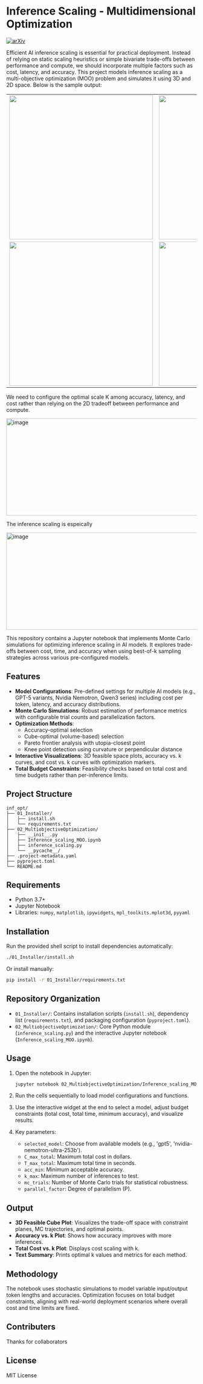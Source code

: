 # Inference Scaling - Multidimensional Optimization
[![arXiv](https://img.shields.io/badge/arXiv-2501.18905-b31b1b.svg)](https://arxiv.org/abs/2510.18905)


Efficient AI inference scaling is essential for practical deployment. Instead of relying on static scaling heuristics or simple bivariate trade-offs between performance and compute, we should incorporate multiple factors such as cost, latency, and accuracy. This project models inference scaling as a multi-objective optimization (MOO) problem and simulates it using 3D and 2D space. Below is the sample output:

<table>
  <tr>
    <td><img src="https://github.com/user-attachments/assets/8ee334c9-7aaa-45a7-96c4-d2f7b65e6802" width="380" /></td>
    <td><img src="https://github.com/user-attachments/assets/3818d179-ab64-4826-824d-91e0072f42f3" width="380" /></td>
    <td><img src="https://github.com/user-attachments/assets/43e62b53-ed3c-4040-a1e6-3cab029e2791" width="380" /></td>
  </tr>
  <tr>
    <td><img src="https://github.com/user-attachments/assets/ead77660-e598-44ff-ad0d-ce84831a4f2c" width="380" /></td>
    <td><img src="https://github.com/user-attachments/assets/19464d87-8fe9-4f9f-9a6c-183f8de6c27b" width="380" /></td>
    <td><img src="https://github.com/user-attachments/assets/54ca3352-e262-479d-89ea-1e57db0b59a1" width="380" /></td>
  </tr>
</table>


We need to configure the optimal scale K among accuracy, latency, and cost rather than relying on the 2D tradeoff between performance and compute.

<img width="512" height="256" alt="image" src="https://github.com/user-attachments/assets/86edd5cf-b41c-44e3-82f9-8a6bc3d74c08" />

The inference scaling is espeically

<img width="512" height="256" alt="image" src="https://github.com/user-attachments/assets/b5c96341-0b91-4a78-8fc6-11bf1ff5590e" />




This repository contains a Jupyter notebook that implements Monte Carlo simulations for optimizing inference scaling in AI models. It explores trade-offs between cost, time, and accuracy when using best-of-k sampling strategies across various pre-configured models.

## Features

- **Model Configurations**: Pre-defined settings for multiple AI models (e.g., GPT-5 variants, Nvidia Nemotron, Qwen3 series) including cost per token, latency, and accuracy distributions.
- **Monte Carlo Simulations**: Robust estimation of performance metrics with configurable trial counts and parallelization factors.
- **Optimization Methods**:
  - Accuracy-optimal selection
  - Cube-optimal (volume-based) selection
  - Pareto frontier analysis with utopia-closest point
  - Knee point detection using curvature or perpendicular distance
- **Interactive Visualizations**: 3D feasible space plots, accuracy vs. k curves, and cost vs. k curves with optimization markers.
- **Total Budget Constraints**: Feasibility checks based on total cost and time budgets rather than per-inference limits.

## Project Structure

```
inf_opt/
├── 01_Installer/
│   ├── install.sh
│   └── requirements.txt
├── 02_MultiobjectiveOptimization/
│   ├── __init__.py
│   ├── Inference_scaling_MOO.ipynb
│   ├── inference_scaling.py
│   └── __pycache__/
├── .project-metadata.yaml
├── pyproject.toml
└── README.md
```

## Requirements

- Python 3.7+
- Jupyter Notebook
- Libraries: `numpy`, `matplotlib`, `ipywidgets`, `mpl_toolkits.mplot3d`, `pyyaml`

## Installation

Run the provided shell script to install dependencies automatically:

```bash
./01_Installer/install.sh
```

Or install manually:
```bash
pip install -r 01_Installer/requirements.txt
```

## Repository Organization

- `01_Installer/`: Contains installation scripts (`install.sh`), dependency list (`requirements.txt`), and packaging configuration (`pyproject.toml`).
- `02_MultiobjectiveOptimization/`: Core Python module (`inference_scaling.py`) and the interactive Jupyter notebook (`Inference_scaling_MOO.ipynb`).

## Usage

1. Open the notebook in Jupyter:
   ```bash
   jupyter notebook 02_MultiobjectiveOptimization/Inference_scaling_MOO.ipynb
   ```

2. Run the cells sequentially to load model configurations and functions.

3. Use the interactive widget at the end to select a model, adjust budget constraints (total cost, total time, minimum accuracy), and visualize results.

4. Key parameters:
   - `selected_model`: Choose from available models (e.g., 'gpt5', 'nvidia-nemotron-ultra-253b').
   - `C_max_total`: Maximum total cost in dollars.
   - `T_max_total`: Maximum total time in seconds.
   - `acc_min`: Minimum acceptable accuracy.
   - `k_max`: Maximum number of inferences to test.
   - `mc_trials`: Number of Monte Carlo trials for statistical robustness.
   - `parallel_factor`: Degree of parallelism (P).

## Output

- **3D Feasible Cube Plot**: Visualizes the trade-off space with constraint planes, MC trajectories, and optimal points.
- **Accuracy vs. k Plot**: Shows how accuracy improves with more inferences.
- **Total Cost vs. k Plot**: Displays cost scaling with k.
- **Text Summary**: Prints optimal k values and metrics for each method.

## Methodology

The notebook uses stochastic simulations to model variable input/output token lengths and accuracies. Optimization focuses on total budget constraints, aligning with real-world deployment scenarios where overall cost and time limits are 
fixed.

## Contributers
Thanks for collaborators

## License
MIT License
